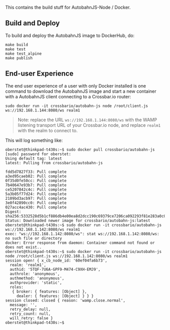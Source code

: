 This contains the build stuff for AutobahnJS-Node / Docker.

## Build and Deploy

To build and deploy the AutobahnJS image to DockerHub, do:

```console
make build
make test
make test_alpine
make publish
```

## End-user Experience

The end user experience of a user with only Docker installed is one command to download the AutobahnJS image and start a new container with a AutobahnJS client connecting to a Crossbar.io router:

```console
sudo docker run -it crossbario/autobahn-js node /root/client.js ws://192.168.1.144:8080/ws realm1
```

> Note: replace the URL `ws://192.168.1.144:8080/ws` with the WAMP listening transport URL of your Crossbar.io node, and replace `realm1` with the realm to connect to.

This will log something like:

```console
oberstet@thinkpad-t430s:~$ sudo docker pull crossbario/autobahn-js
[sudo] password for oberstet:
Using default tag: latest
latest: Pulling from crossbario/autobahn-js

fdd5d7827f33: Pull complete
a3ed95caeb02: Pull complete
0f35d0fe50cc: Pull complete
7b40647e93b7: Pull complete
ce5207842c4c: Pull complete
5a3b05f77d24: Pull complete
2109bd3acb97: Pull complete
3e0f42890cc0: Pull complete
027acc4ac430: Pull complete
Digest: sha256:5332528d5b1cf886db4e00ea8d2dcc190c69379ce7206ca092293f81e283a0c0
Status: Downloaded newer image for crossbario/autobahn-js:latest
oberstet@thinkpad-t430s:~$ sudo docker run -it crossbario/autobahn-js ws://192.168.1.142:8080/ws realm1
exec: "ws://192.168.1.142:8080/ws": stat ws://192.168.1.142:8080/ws: no such file or directory
docker: Error response from daemon: Container command not found or does not exist..
oberstet@thinkpad-t430s:~$ sudo docker run -it crossbario/autobahn-js node /root/client.js ws://192.168.1.142:8080/ws realm1
session open! { x_cb_node_id: '60ef04fa6b73',
  realm: 'realm1',
  authid: '5TQF-7U6A-GPF9-M474-C9XH-EMJ9',
  authrole: 'anonymous',
  authmethod: 'anonymous',
  authprovider: 'static',
  roles:
   { broker: { features: [Object] },
     dealer: { features: [Object] } } }
session closed: closed { reason: 'wamp.close.normal',
  message: '',
  retry_delay: null,
  retry_count: null,
  will_retry: false }
oberstet@thinkpad-t430s:~$
```
